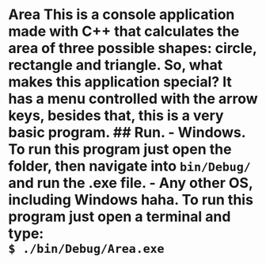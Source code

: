 # Area                                                                                                                                                                                                        This is a console application made with **C++** that calculates the area of three possible shapes: circle, rectangle and triangle.                                                                                                                                                                                   So, what makes this application special? It has a menu controlled with the **arrow keys**, besides that, this is a very basic program.                                                                                                                                                                               ## Run.                                                                                                - Windows.                                                                                                 To run this program just open the folder, then navigate into `bin/Debug/` and run the **.exe** file.                                                                                                      - Any other OS, including Windows haha.                                                                    To run this program just open a terminal and type:                                                     ```                                                                                                    $ ./bin/Debug/Area.exe                                                                                 ```
